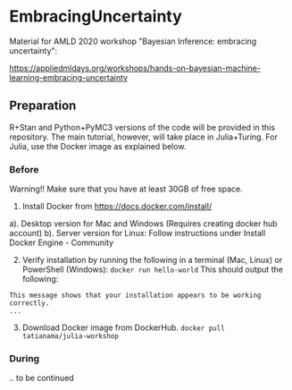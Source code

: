 # EmbracingUncertainty
Material for AMLD 2020 workshop "Bayesian Inference: embracing uncertainty": 

https://appliedmldays.org/workshops/hands-on-bayesian-machine-learning-embracing-uncertainty

## Preparation

R+Stan and Python+PyMC3 versions of the code will be provided in this repository. The main tutorial, however, will take place in Julia+Turing. For Julia, use the Docker image as explained below. 

### Before
Warning!! Make sure that you have at least 30GB of free space.

1. Install Docker from https://docs.docker.com/install/

a). Desktop version for Mac and Windows (Requires creating docker hub account)
b). Server version for Linux: Follow instructions under Install Docker Engine - Community

2. Verify installation by running the following in a terminal (Mac, Linux) or PowerShell (Windows):
```docker run hello-world```
This should output the following:
```Hello from Docker!
This message shows that your installation appears to be working correctly.
...
```
3. Download Docker image from DockerHub.
```docker pull tatianama/julia-workshop```

### During

.. to be continued

